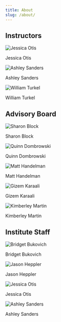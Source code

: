 ```yaml
---
title: About
slug: /about/
---
```


## Instructors

<div class="flex justify-center space-x-4">
  <div class="flex flex-col items-center">
    <div class="w-40 h-40">
      <img class="object-cover rounded-full" src="/images/jo.jpg" alt="Jessica Otis">
    </div>
    <div class="mt-6 text-center">
      <p class="text-lg font-bold">Jessica Otis</p>
    </div>
  </div>

  <div class="flex flex-col items-center">
    <div class="w-40 h-40">
      <img class="object-cover rounded-full" src="/images/as.jpg" alt="Ashley Sanders">
    </div>
    <div class="mt-6 text-center">
      <p class="text-lg font-bold">Ashley Sanders</p>
    </div>
  </div>

  <div class="flex flex-col items-center">
    <div class="w-40 h-40">
      <img class="object-cover rounded-full" src="/images/bt.jpg" alt="William Turkel">
    </div>
    <div class="mt-6 text-center">
      <p class="text-lg font-bold">William Turkel</p>
    </div>
  </div>
</div>

## Advisory Board

<div class="flex justify-center space-x-4">
  <div class="flex flex-col items-center">
    <div class="w-40 h-40">
      <img class="object-cover rounded-full" src="/images/SharonBlockBioPic.JPG" alt="Sharon Block">
    </div>
    <div class="mt-6 text-center">
      <p class="text-lg font-bold">Sharon Block</p>
    </div>
  </div>

  <div class="flex flex-col items-center">
    <div class="w-40 h-40">
      <img class="object-cover rounded-full" src="/images/comingsoon.png" alt="Quinn Dombrowski">
    </div>
    <div class="mt-6 text-center">
      <p class="text-lg font-bold">Quinn Dombrowski</p>
    </div>
  </div>

  <div class="flex flex-col items-center">
    <div class="w-40 h-40">
      <img class="object-cover rounded-full" src="/images/handelman.png" alt="Matt Handelman">
    </div>
    <div class="mt-6 text-center">
      <p class="text-lg font-bold">Matt Handelman</p>
    </div>
  </div>

  <div class="flex flex-col items-center">
    <div class="w-40 h-40">
      <img class="object-cover rounded-full" src="/images/gizem.png" alt="Gizem Karaali">
    </div>
    <div class="mt-6 text-center">
      <p class="text-lg font-bold">Gizem Karaali</p>
    </div>
  </div>

  <div class="flex flex-col items-center">
  <div class="w-40 h-40">
      <img class="object-cover rounded-full" src="/images/comingsoon.png" alt="Kimberley Martin">
    </div>
    <div class="mt-6 text-center">
      <p class="text-lg font-bold">Kimberley Martin</p>
    </div>
  </div>

</div>

## Institute Staff

<div class="flex justify-center space-x-4">
  <div class="flex flex-col items-center">
    <div class="w-40 h-40">
      <img class="object-cover rounded-full" src="/images/bb.jpg" alt="Bridget Bukovich">
    </div>
    <div class="mt-6 text-center">
      <p class="text-lg font-bold">Bridget Bukovich</p>
    </div>
  </div>

  <div class="flex flex-col items-center">
    <div class="w-40 h-40">
      <img class="object-cover rounded-full" src="/images/jh.jpg" alt="Jason Heppler">
    </div>
    <div class="mt-6 text-center">
      <p class="text-lg font-bold">Jason Heppler</p>
    </div>
  </div>

  <div class="flex flex-col items-center">
    <div class="w-40 h-40">
      <img class="object-cover rounded-full" src="/images/jo.jpg" alt="Jessica Otis">
    </div>
    <div class="mt-6 text-center">
      <p class="text-lg font-bold">Jessica Otis</p>
    </div>
  </div>

  <div class="flex flex-col items-center">
    <div class="w-40 h-40">
      <img class="object-cover rounded-full" src="/images/as.jpg" alt="Ashley Sanders">
    </div>
    <div class="mt-6 text-center">
      <p class="text-lg font-bold">Ashley Sanders</p>
    </div>
  </div>
</div>
